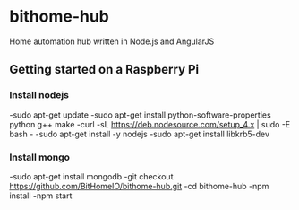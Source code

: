 # bithome-hub
Home automation hub written in Node.js and AngularJS

## Getting started on a Raspberry Pi

### Install nodejs
-sudo apt-get update
-sudo apt-get install python-software-properties python g++ make
-curl -sL https://deb.nodesource.com/setup_4.x | sudo -E bash -
-sudo apt-get install -y nodejs
-sudo apt-get install libkrb5-dev

### Install mongo
-sudo apt-get install mongodb
-git checkout https://github.com/BitHomeIO/bithome-hub.git
-cd bithome-hub
-npm install
-npm start
